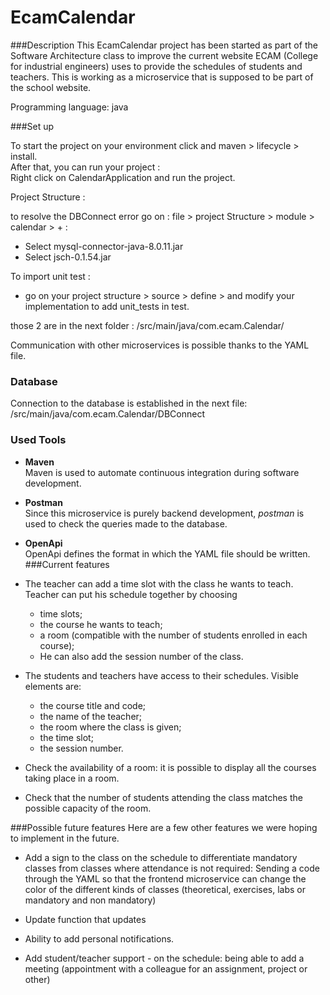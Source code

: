 # EcamCalendar 
###Description
This EcamCalendar project has been started as part of the Software Architecture class to improve the current website ECAM (College for industrial engineers) uses to provide the schedules of students and teachers.
This is working as a microservice that is supposed to be part of the school website.

Programming language: java


###Set up

To start the project on your environment click and maven > lifecycle > install. </br>
After that, you can run your project : </br>
Right click on CalendarApplication and run the project. </br>

Project Structure : </br>

to resolve the DBConnect error go on : file > project Structure > module > calendar > + :</br>
- Select mysql-connector-java-8.0.11.jar </br>
- Select jsch-0.1.54.jar  </br>

To import unit test : 
- go on your project structure > source > define > and modify your implementation
to add unit_tests in test.


those 2 are in the next folder : /src/main/java/com.ecam.Calendar/ </br>

Communication with other microservices is possible thanks to the YAML file.

### Database
Connection to the database is established in the next file: /src/main/java/com.ecam.Calendar/DBConnect

### Used Tools
- **Maven** <br/>
  Maven is used to automate continuous integration during software development.


- **Postman**<br/>
Since this microservice is purely backend development, *postman* is used to check the queries made to the database.


- **OpenApi**<br/>
OpenApi defines the format in which the YAML file should be written.
###Current features

- The teacher can add a time slot with the class he wants to teach.
  Teacher can put his schedule together by choosing 
  - time slots;
  - the course he wants to teach;
  - a room (compatible with the number of students enrolled in each course);
  - He can also add the session number of the class.
  

- The students and teachers have access to their schedules.
Visible elements are: 
  - the course title and code; 
  - the name of the teacher; 
  - the room where the class is given;
  - the time slot;
  - the session number.


- Check the availability of a room: it is possible to display all the courses taking place in a room.


- Check that the number of students attending the class matches the possible capacity of the room.


###Possible future features
Here are a few other features we were hoping to implement in the future. 

- Add a sign to the class on the schedule to differentiate mandatory classes from classes where attendance is not required: Sending a code through the YAML so that the frontend microservice can change the color of the different kinds of classes (theoretical, exercises, labs or mandatory and non mandatory)


- Update function that updates


- Ability to add personal notifications.


- Add student/teacher support - on the schedule: being able to add a meeting (appointment with a colleague for an assignment, project or other)
